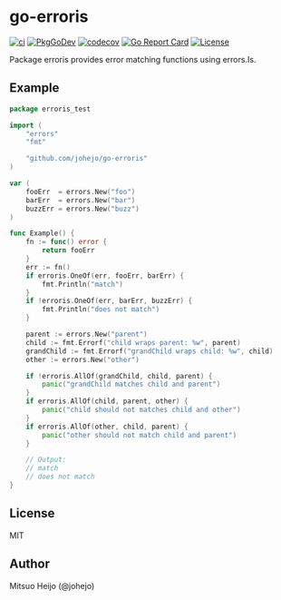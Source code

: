 # go-erroris

[![ci](https://github.com/johejo/go-erroris/workflows/ci/badge.svg?branch=main)](https://github.com/johejo/go-erroris/actions?query=workflow%3Aci)
[![PkgGoDev](https://pkg.go.dev/badge/github.com/johejo/go-erroris)](https://pkg.go.dev/github.com/johejo/go-erroris)
[![codecov](https://codecov.io/gh/johejo/go-erroris/branch/main/graph/badge.svg)](https://codecov.io/gh/johejo/go-erroris)
[![Go Report Card](https://goreportcard.com/badge/github.com/johejo/go-erroris)](https://goreportcard.com/report/github.com/johejo/go-erroris)
[![License](https://img.shields.io/github/license/johejo/go-erroris)](https://github.com/johejo/go-erroris/blob/main/LICENSE)

Package erroris provides error matching functions using errors.Is.

## Example

```go
package erroris_test

import (
	"errors"
	"fmt"

	"github.com/johejo/go-erroris"
)

var (
	fooErr  = errors.New("foo")
	barErr  = errors.New("bar")
	buzzErr = errors.New("buzz")
)

func Example() {
	fn := func() error {
		return fooErr
	}
	err := fn()
	if erroris.OneOf(err, fooErr, barErr) {
		fmt.Println("match")
	}
	if !erroris.OneOf(err, barErr, buzzErr) {
		fmt.Println("does not match")
	}

	parent := errors.New("parent")
	child := fmt.Errorf("child wraps parent: %w", parent)
	grandChild := fmt.Errorf("grandChild wraps child: %w", child)
	other := errors.New("other")

	if !erroris.AllOf(grandChild, child, parent) {
		panic("grandChild matches child and parent")
	}
	if erroris.AllOf(child, parent, other) {
		panic("child should not matches child and other")
	}
	if erroris.AllOf(other, child, parent) {
		panic("other should not match child and parent")
	}

	// Output:
	// match
	// does not match
}
```

## License

MIT

## Author

Mitsuo Heijo (@johejo)
